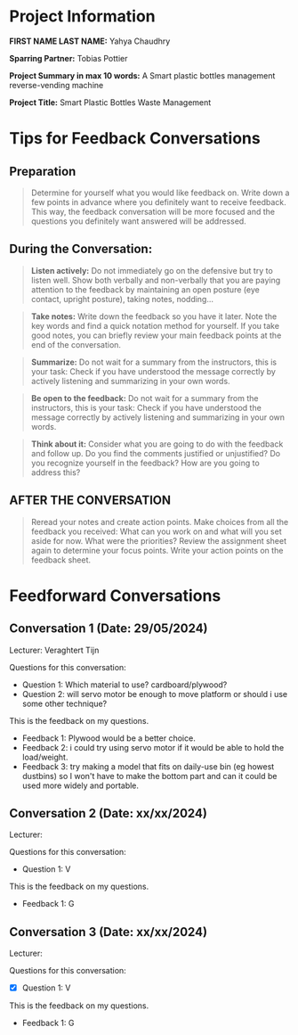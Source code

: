 # Project Information

**FIRST NAME LAST NAME:** Yahya Chaudhry

**Sparring Partner:** Tobias Pottier

**Project Summary in max 10 words:** A Smart plastic bottles management reverse-vending machine

**Project Title:** Smart Plastic Bottles Waste Management

# Tips for Feedback Conversations

## Preparation

> Determine for yourself what you would like feedback on. Write down a few points in advance where you definitely want to receive feedback. This way, the feedback conversation will be more focused and the questions you definitely want answered will be addressed.

## During the Conversation:

> **Listen actively:** Do not immediately go on the defensive but try to listen well. Show both verbally and non-verbally that you are paying attention to the feedback by maintaining an open posture (eye contact, upright posture), taking notes, nodding...

> **Take notes:** Write down the feedback so you have it later. Note the key words and find a quick notation method for yourself. If you take good notes, you can briefly review your main feedback points at the end of the conversation.

> **Summarize:** Do not wait for a summary from the instructors, this is your task: Check if you have understood the message correctly by actively listening and summarizing in your own words.

> **Be open to the feedback:** Do not wait for a summary from the instructors, this is your task: Check if you have understood the message correctly by actively listening and summarizing in your own words.

> **Think about it:** Consider what you are going to do with the feedback and follow up. Do you find the comments justified or unjustified? Do you recognize yourself in the feedback? How are you going to address this?

## AFTER THE CONVERSATION

> Reread your notes and create action points. Make choices from all the feedback you received: What can you work on and what will you set aside for now. What were the priorities? Review the assignment sheet again to determine your focus points. Write your action points on the feedback sheet.

# Feedforward Conversations

## Conversation 1 (Date: 29/05/2024)

Lecturer: Veraghtert Tijn

Questions for this conversation:

- Question 1: Which material to use? cardboard/plywood?
- Question 2: will servo motor be enough to move platform or should i use some other technique?


This is the feedback on my questions.

- Feedback 1: Plywood would be a better choice.
- Feedback 2: i could try using servo motor if it would be able to hold the load/weight.
- Feedback 3: try making a model that fits on daily-use bin (eg howest dustbins) so
  I won't have to make the bottom part and can it could be used more widely and portable. 

## Conversation 2 (Date: xx/xx/2024)

Lecturer:

Questions for this conversation:

- Question 1: V

This is the feedback on my questions.

- Feedback 1: G

## Conversation 3 (Date: xx/xx/2024)

Lecturer:

Questions for this conversation:

- [x] Question 1: V

This is the feedback on my questions.

- Feedback 1: G
